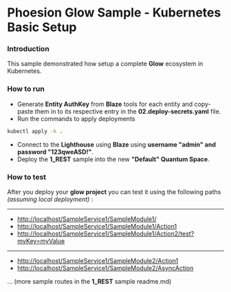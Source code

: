 # Phoesion Glow Sample - Kubernetes Basic Setup

<!--
#### [Documentation : Read the full tutorial here](https://glow-docs.phoesion.com/tutorials/XXXX.html)
-->

### Introduction
This sample demonstrated how setup a complete **Glow** ecosystem in Kubernetes.


### How to run
- Generate **Entity AuthKey** from **Blaze** tools for each entity and copy-paste them in to its respective entry in the **02.deploy-secrets.yaml** file.
- Run the commands to apply deployments
 ``` sh
 kubectl apply -k .
 ```
- Connect to the **Lighthouse** using **Blaze** using **username "admin" and password "123qweASD!"**.
- Deploy the **1_REST** sample into the new **"Default" Quantum Space**.
  

### How to test
After you deploy your **glow project** you can test it using the following paths *(assuming local deployment)* :

---

- [http://localhost/SampleService1/SampleModule1/](http://localhost:16000/SampleService1/SampleModule1/) 
- [http://localhost/SampleService1/SampleModule1/Action1](http://localhost:16000/SampleService1/SampleModule1/Action1) 
- [http://localhost/SampleService1/SampleModule1/Action2/test?myKey=myValue](http://localhost:16000/SampleService1/SampleModule1/Action2/test?myKey=myValue) 

---

- [http://localhost/SampleService1/SampleModule2/Action1](http://localhost:16000/SampleService1/SampleModule2/Action1) 
- [http://localhost/SampleService1/SampleModule2/AsyncAction](http://localhost:16000/SampleService1/SampleModule2/AsyncAction) 

... (more sample routes in the **1_REST** sample readme.md)